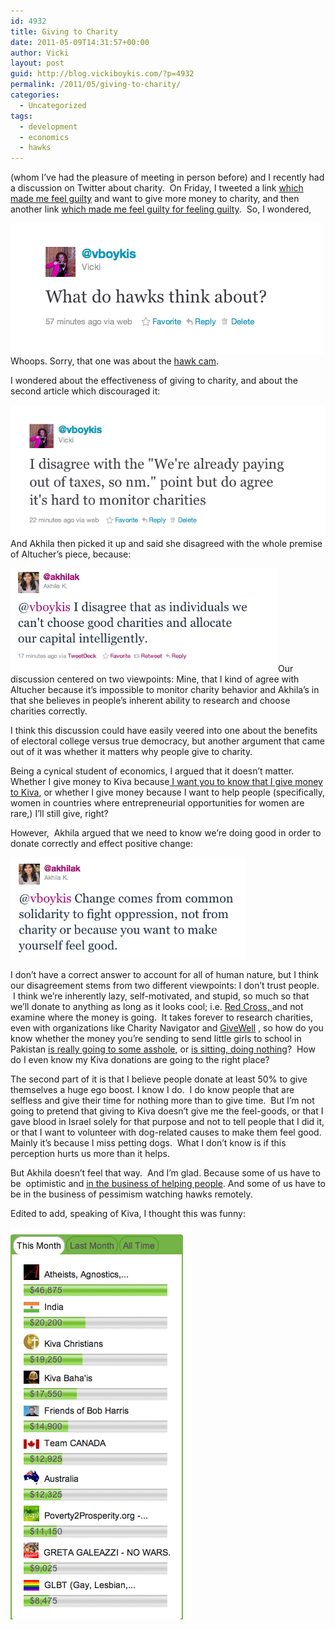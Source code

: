 ```yaml
---
id: 4932
title: Giving to Charity
date: 2011-05-09T14:31:57+00:00
author: Vicki
layout: post
guid: http://blog.vickiboykis.com/?p=4932
permalink: /2011/05/giving-to-charity/
categories:
  - Uncategorized
tags:
  - development
  - economics
  - hawks
---
```

[](http://akhilak.com/blog/) (whom I&#8217;ve had the pleasure of meeting in person before) and I recently had a discussion on Twitter about charity.  On Friday, I tweeted a link [which made me feel guilty](http://www.getrichslowly.org/blog/2011/05/06/ask-the-readers-what-are-the-moral-implications-of-spending/) and want to give more money to charity, and then another link [which made me feel guilty for feeling guilty](http://www.freakonomics.com/2011/05/03/ten-reasons-why-i-would-never-donate-to-a-major-charity-how-to-be-a-superhero-part-2/).  So, I wondered,

[<img class="aligncenter size-full wp-image-4933" title="Screen shot 2011-05-06 at 11.23.42 AM" src="https://raw.githubusercontent.com/veekaybee/wlb/gh-pages/assets/images/2011/05/Screen-shot-2011-05-06-at-11.23.42-AM.png" alt="" width="501" height="209" />](https://raw.githubusercontent.com/veekaybee/wlb/gh-pages/assets/images/2011/05/Screen-shot-2011-05-06-at-11.23.42-AM.png)Whoops. Sorry, that one was about the [hawk cam](http://cityroom.blogs.nytimes.com/2011/04/29/hawk-cam-updates-from-the-nest/).

I wondered about the effectiveness of giving to charity, and about the second article which discouraged it:

<p style="text-align: left;">
  <a href="https://raw.githubusercontent.com/veekaybee/wlb/gh-pages/assets/images/2011/05/Screen-shot-2011-05-06-at-11.25.36-AM.png"><img class="aligncenter size-full wp-image-4935" title="Screen shot 2011-05-06 at 11.25.36 AM" src="https://raw.githubusercontent.com/veekaybee/wlb/gh-pages/assets/images/2011/05/Screen-shot-2011-05-06-at-11.25.36-AM.png" alt="" width="503" height="210" /></a>And Akhila then picked it up and said she disagreed with the whole premise of Altucher&#8217;s piece, because:
</p>

<p style="text-align: left;">
  <a href="https://raw.githubusercontent.com/veekaybee/wlb/gh-pages/assets/images/2011/05/Screen-shot-2011-05-06-at-11.26.48-AM.png"><img class="aligncenter size-full wp-image-4936" title="Screen shot 2011-05-06 at 11.26.48 AM" src="https://raw.githubusercontent.com/veekaybee/wlb/gh-pages/assets/images/2011/05/Screen-shot-2011-05-06-at-11.26.48-AM.png" alt="" width="428" height="166" /></a>Our discussion centered on two viewpoints: Mine, that I kind of agree with Altucher because it&#8217;s impossible to monitor charity behavior and Akhila&#8217;s in that she believes in people&#8217;s inherent ability to research and choose charities correctly.
</p>

<p style="text-align: left;">
  I think this discussion could have easily veered into one about the benefits of electoral college versus true democracy, but another argument that came out of it was whether it matters why people give to charity.
</p>

<p style="text-align: left;">
  Being a cynical student of economics, I argued that it doesn&#8217;t matter. Whether I give money to Kiva because<a href="http://www.kiva.org/lender/boykis"> I want you to know that I give money to Kiva</a>, or whether I give money because I want to help people (specifically, women in countries where entrepreneurial opportunities for women are rare,) I&#8217;ll still give, right?
</p>

<p style="text-align: left;">
  However,  Akhila argued that we need to know we&#8217;re doing good in order to donate correctly and effect positive change:
</p>

<p style="text-align: left;">
  <a href="https://raw.githubusercontent.com/veekaybee/wlb/gh-pages/assets/images/2011/05/Screen-shot-2011-05-09-at-2.03.46-PM.png"><img class="aligncenter size-full wp-image-4941" title="Screen shot 2011-05-09 at 2.03.46 PM" src="https://raw.githubusercontent.com/veekaybee/wlb/gh-pages/assets/images/2011/05/Screen-shot-2011-05-09-at-2.03.46-PM.png" alt="" width="375" height="162" /></a>
</p>

<p style="text-align: left;">
  I don&#8217;t have a correct answer to account for all of human nature, but I think our disagreement stems from two different viewpoints: I don&#8217;t trust people.  I think we&#8217;re inherently lazy, self-motivated, and stupid, so much so that we&#8217;ll donate to anything as long as it looks cool; i.e. <a href="http://blog.vickiboykis.com/2010/01/18/helping-haiti-and-msf/">Red Cross, </a>and not examine where the money is going.  It takes forever to research charities, even with organizations like Charity Navigator and <a href="http://www.givewell.org/">GiveWell</a> , so how do you know whether the money you&#8217;re sending to send little girls to school in Pakistan <a href="http://www.nytimes.com/2011/04/21/opinion/21kristof.html">is really going to some asshole</a>, or <a href="http://blogs.reuters.com/felix-salmon/2010/01/15/dont-give-money-to-haiti/">is sitting, doing nothing</a>?  How do I even know my Kiva donations are going to the right place?
</p>

<p style="text-align: left;">
  The second part of it is that I believe people donate at least 50% to give themselves a huge ego boost. I know I do.  I do know people that are selfless and give their time for nothing more than to give time.  But I&#8217;m not going to pretend that giving to Kiva doesn&#8217;t give me the feel-goods, or that I gave blood in Israel solely for that purpose and not to tell people that I did it, or that I want to volunteer with dog-related causes to make them feel good. Mainly it&#8217;s because I miss petting dogs.  What I don&#8217;t know is if this perception hurts us more than it helps.
</p>

<p style="text-align: left;">
  But Akhila doesn&#8217;t feel that way.  And I&#8217;m glad. Because some of us have to be  optimistic and <a href="http://akhilak.com/blog/2011/04/26/activism-and-alienation-the-gift-and-curse-of-empathy/">in the business of helping people</a>. And some of us have to be in the business of pessimism watching hawks remotely.
</p>

<p style="text-align: left;">
  Edited to add, speaking of Kiva, I thought this was funny:
</p>

<p style="text-align: left;">
  <a href="https://raw.githubusercontent.com/veekaybee/wlb/gh-pages/assets/images/2011/05/Screen-shot-2011-05-09-at-2.41.01-PM.png"><img class="aligncenter size-full wp-image-4944" title="Screen shot 2011-05-09 at 2.41.01 PM" src="https://raw.githubusercontent.com/veekaybee/wlb/gh-pages/assets/images/2011/05/Screen-shot-2011-05-09-at-2.41.01-PM.png" alt="" width="291" height="627" /></a>
</p>

<p style="text-align: left;">
  <p style="text-align: left;">